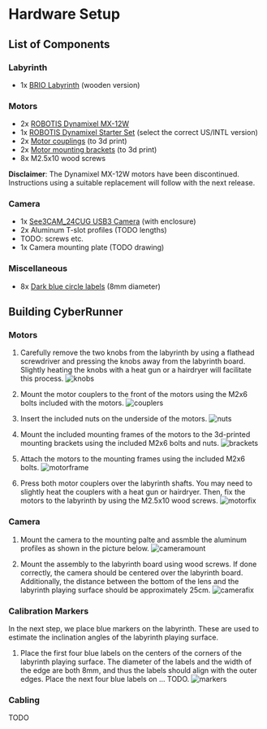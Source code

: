 Hardware Setup
=====

## List of Components

### Labyrinth
* 1x [BRIO Labyrinth](https://www.brio.us/en-US/products/games/labyrinth-game-63400000) (wooden version)

### Motors
* 2x [ROBOTIS Dynamixel MX-12W](https://www.robotis.us/dynamixel-mx-12w/)
* 1x [ROBOTIS Dynamixel Starter Set](https://www.robotis.us/dynamixel-starter-set-us/) (select the correct US/INTL version)
* 2x [Motor couplings](../../blob/main/assets/brio_coupler.stp) (to 3d print)
* 2x [Motor mounting brackets](../../blob/main/assets/brio_motor_l.stp) (to 3d print)
* 8x M2.5x10 wood screws

**Disclaimer**: The Dynamixel MX-12W motors have been discontinued. Instructions using a suitable replacement will follow with the next release.

### Camera
* 1x [See3CAM_24CUG USB3 Camera](https://www.e-consystems.com/industrial-cameras/ar0234-usb3-global-shutter-camera.asp#) (with enclosure)
* 2x Aluminum T-slot profiles (TODO lengths)
* TODO: screws etc.
* 1x Camera mounting plate (TODO drawing)

### Miscellaneous
* 8x [Dark blue circle labels](https://www.herma.co.uk/office-home/product/colour-dots-small-pack-1833/) (8mm diameter)

## Building CyberRunner

### Motors

1. Carefully remove the two knobs from the labyrinth by using a flathead screwdriver and pressing the knobs away from the labyrinth board. Slightly heating the knobs with a heat gun or a hairdryer will facilitate this process.
![knobs](https://github.com/IDSCETHZurich/cyberrunner/assets/22939975/43d11b71-526e-4cbb-a918-ac3ad68f3625)

2. Mount the motor couplers to the front of the motors using the M2x6 bolts included with the motors.
![couplers](https://github.com/IDSCETHZurich/cyberrunner/assets/22939975/8062a326-ac0a-4c52-9169-beb1f04bdf95)

3. Insert the included nuts on the underside of the motors.
![nuts](https://github.com/IDSCETHZurich/cyberrunner/assets/22939975/6dc05916-2489-40fb-b06b-6ebbf4da8902)

4. Mount the included mounting frames of the motors to the 3d-printed mounting brackets using the included M2x6 bolts and nuts.
![brackets](https://github.com/IDSCETHZurich/cyberrunner/assets/22939975/d277f37a-5ef7-41ac-b4be-b0e9f6281f7c)

5. Attach the motors to the mounting frames using the included M2x6 bolts.
![motorframe](https://github.com/IDSCETHZurich/cyberrunner/assets/22939975/d3165372-a2e8-46c3-b9ed-f373e069b979)

6. Press both motor couplers over the labyrinth shafts. You may need to slightly heat the couplers with a heat gun or hairdryer. Then, fix the motors to the labyrinth by using the M2.5x10 wood screws.
![motorfix](https://github.com/IDSCETHZurich/cyberrunner/assets/22939975/862cdadf-9d4f-4c15-bc18-9dd8cb7fed54)


### Camera

1. Mount the camera to the mounting palte and assmble the aluminum profiles as shown in the picture below.
![cameramount](https://github.com/IDSCETHZurich/cyberrunner/assets/22939975/11f8c652-f6d5-49ae-9f8c-534c439454ee)

2. Mount the assembly to the labyrinth board using wood screws. If done correctly, the camera should be centered over the labyrinth board. Additionally, the distance between the bottom of the lens and the labyrinth playing surface should be approximately 25cm.
![camerafix](https://github.com/IDSCETHZurich/cyberrunner/assets/22939975/354d4215-a364-4495-81d1-9f898acb3a0e)


### Calibration Markers

In the next step, we place blue markers on the labyrinth. These are used to estimate the inclination angles of the labyrinth playing surface.
1. Place the first four blue labels on the centers of the corners of the labyrinth playing surface. The diameter of the labels and the width of the edge are both 8mm, and thus the labels should align with the outer edges. Place the next four blue labels on ... TODO.
![markers](https://github.com/IDSCETHZurich/cyberrunner/assets/22939975/17267633-da00-444f-ae63-83fb927b9c4e)

### Cabling


TODO